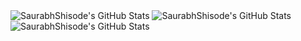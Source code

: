 
<img src="https://github-readme-stats.vercel.app/api?username=SaurabhShisode&theme=react&show_icons=true&hide_border=true&count_private=true" alt="SaurabhShisode's GitHub Stats" />
<img src="https://github-readme-stats.vercel.app/api/top-langs/?username=SaurabhShisode&theme=react&show_icons=true&hide_border=true&layout=compact" alt="SaurabhShisode's GitHub Stats" />
<img src="https://github-readme-streak-stats.herokuapp.com/?user=SaurabhShisode&theme=react&hide_border=true" alt="SaurabhShisode's GitHub Stats" />
